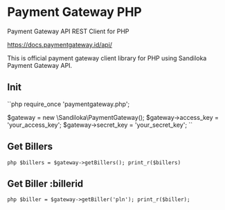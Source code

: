 Payment Gateway PHP
=================

Payment Gateway API REST Client for PHP

https://docs.paymentgateway.id/api/

This is official payment gateway client library for PHP using Sandiloka Payment Gateway API.

## Init
``php
  require_once 'paymentgateway.php';
  
  $gateway = new \Sandiloka\PaymentGateway();
  $gateway->access_key = 'your_access_key';
  $gateway->secret_key = 'your_secret_key';
``
## Get Billers

``php
  $billers = $gateway->getBillers();
  print_r($billers)
``  
## Get Biller :billerid
``php
  $biller = $gateway->getBiller('pln');
  print_r($biller);
``  

